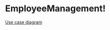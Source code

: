 # EmployeeManagement!

[Use case diagram](https://user-images.githubusercontent.com/43814082/193453754-39a564ff-a6db-4e80-b568-d8b12fe0f7fa.png)
